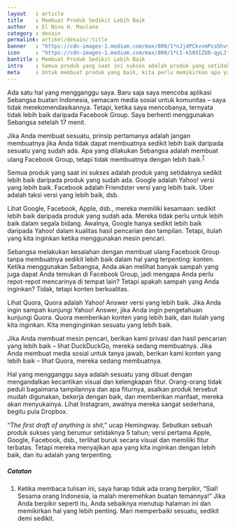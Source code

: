 ```yaml
---
layout   : article
title    : Membuat Produk Sedikit Lebih Baik
author   : El Nino H. Maulana
category : desain
permalink: artikel/desain/:title
banner   : "https://cdn-images-1.medium.com/max/800/1*nJjdPCkvvmPza5hvvyiiCw.png"
icon     : "https://cdn-images-1.medium.com/max/800/1*LI-k589IZU8-qyLJfn9ccg.png"
bantitle : Membuat Produk Sedikit Lebih Baik
intro    : Semua produk yang saat ini sukses adalah produk yang setidaknya sedikit lebih baik daripada produk yang sudah ada. Seperti, Google adalah Yahoo! versi yang lebih baik.
meta     : Untuk membuat produk yang baik, kita perlu memikirkan apa yang diperlukan orang lain. Mereka tidak peduli bagaimana tampilannya dan apa fiturnya, asalkan produk tersebut mudah digunakan, bekerja dengan baik, dan memberikan manfaat, mereka akan menyukainya.
---
```


Ada satu hal yang mengganggu saya. Baru saja saya mencoba aplikasi Sebangsa buatan Indonesia, semacam media sosial untuk komunitas – saya tidak merekomendasikannya. Tetapi, ketika saya mencobanya, ternyata tidak lebih baik daripada Facebook Group. Saya berhenti menggunakan Sebangsa setelah 17 menit.

Jika Anda membuat sesuatu, prinsip pertamanya adalah jangan membuatnya jika Anda tidak dapat membuatnya sedikit lebih baik daripada sesuatu yang sudah ada. Apa yang dilakukan Sebangsa adalah membuat ulang Facebook Group, tetapi tidak membuatnya dengan lebih baik.<sup><a href="#fn:1" title="Catatan Nr.1">1</a></sup>

Semua produk yang saat ini sukses adalah produk yang setidaknya sedikit lebih baik daripada produk yang sudah ada. Google adalah Yahoo! versi yang lebih baik. Facebook adalah Friendster versi yang lebih baik. Uber adalah taksi versi yang lebih baik, dsb.

Lihat Google, Facebook, Apple, dsb., mereka memiliki kesamaan: sedikit lebih baik daripada produk yang sudah ada. Mereka tidak perlu untuk lebih baik dalam segala bidang. Awalnya, Google hanya sedikit lebih baik daripada Yahoo! dalam kualitas hasil pencarian dan tampilan. Tetapi, itulah yang kita inginkan ketika menggunakan mesin pencari.

Sebangsa melakukan kesalahan dengan membuat ulang Facebook Group tanpa membuatnya sedikit lebih baik dalam hal yang terpenting: konten. Ketika menggunakan Sebangsa, Anda akan melihat banyak sampah yang juga dapat Anda temukan di Facebook Group, jadi mengapa Anda perlu repot-repot mencarinya di tempat lain? Tetapi apakah sampah yang Anda inginkan? Tidak, tetapi konten berkualitas.

Lihat Quora, Quora adalah Yahoo! Answer versi yang lebih baik. Jika Anda ingin sampah kunjungi Yahoo! Answer, jika Anda ingin pengetahuan kunjungi Quora. Quora memberikan konten yang lebih baik, dan itulah yang kita inginkan. Kita menginginkan sesuatu yang lebih baik.

Jika Anda membuat mesin pencari, berikan kami privasi dan hasil pencarian yang lebih baik – lihat DuckDuckGo, mereka sedang membuatnya. Jika Anda membuat media sosial untuk tanya jawab, berikan kami konten yang lebih baik – lihat Quora, mereka sedang membuatnya.

Hal yang mengganggu saya adalah sesuatu yang dibuat dengan mengandalkan kecantikan visual dan kelengkapan fitur. Orang-orang tidak peduli bagaimana tampilannya dan apa fiturnya, asalkan produk tersebut mudah digunakan, bekerja dengan baik, dan memberikan manfaat, mereka akan menyukainya. Lihat Instagram, awalnya mereka sangat sederhana, begitu pula Dropbox.

<p class="hanging-quote">&ldquo;<em>The first draft of anything is shit</em>,&rdquo; ucap Hemingway. Sebutkan sebuah produk sukses yang berumur setidaknya 5 tahun; versi pertama Apple, Google, Facebook, dsb., terlihat buruk secara visual dan memiliki fitur terbatas. Tetapi mereka menyajikan apa yang kita inginkan dengan lebih baik, dan itu adalah yang terpenting.</p>

##### Catatan

<ol>
    <li id="fn:1">
        Ketika membaca tulisan ini, saya harap tidak ada orang berpikir, &ldquo;Sial! Sesama orang Indonesia, ia malah meremehkan buatan temannya!&rdquo; Jika Anda berpikir seperti itu, Anda sebaiknya menutup halaman ini dan memikirkan hal yang lebih penting. Mari memperbaiki sesuatu, sedikit demi sedikit.
    </li>
</ol>
